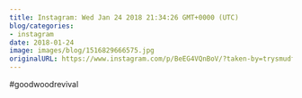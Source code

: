 ```yaml
---
title: Instagram: Wed Jan 24 2018 21:34:26 GMT+0000 (UTC)
blog/categories:
- instagram
date: 2018-01-24
image: images/blog/1516829666575.jpg
originalURL: https://www.instagram.com/p/BeEG4VQnBoV/?taken-by=trysmudford
---
```


#goodwoodrevival